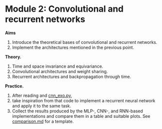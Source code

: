 # Module 2: Convolutional and recurrent networks

**Aims**

1. Introduce the theoretical bases of convolutional and recurrent networks.
2. Implement the architectures mentioned in the previous point.

**Theory.**

1. Time and space invariance and equivariance. 
2. Convolutional architectures and weight sharing.
3. Recurrent architectures and backpropagation through time.

**Practice.**

1. After reading and [cnn_exo.py](../cnn_exo.py),
2. take inspiration from that code to implement a recurrent neural network and apply it to the same task.
3. Collect the results produced by the MLP-, CNN-, and RNN-based implementations and compare them in a table and suitable plots. See [comparison.md](../comparison.md) for a template.